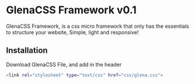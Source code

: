 # GlenaCSS Framework v0.1

GlenaCSS Framework, is a css micro framework that only has the essentials to structure your website, Simple, light and responsive!

## Installation
Download GlenaCSS File, and add in the header


```bash
<link rel="stylesheet" type="text/css" href="css/glena.css">
```